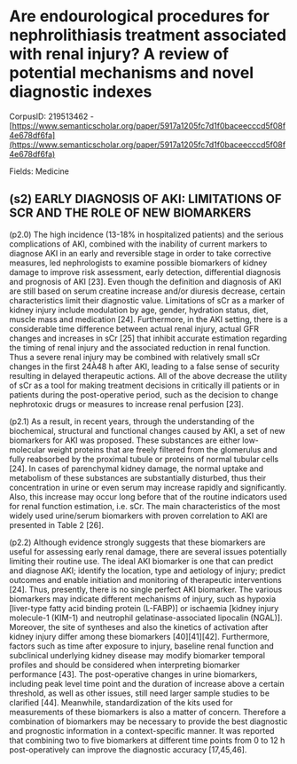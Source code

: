 # Are endourological procedures for nephrolithiasis treatment associated with renal injury? A review of potential mechanisms and novel diagnostic indexes

CorpusID: 219513462 - [https://www.semanticscholar.org/paper/5917a1205fc7d1f0baceecccd5f08f4e678df6fa](https://www.semanticscholar.org/paper/5917a1205fc7d1f0baceecccd5f08f4e678df6fa)

Fields: Medicine

## (s2) EARLY DIAGNOSIS OF AKI: LIMITATIONS OF SCR AND THE ROLE OF NEW BIOMARKERS
(p2.0) The high incidence (13-18% in hospitalized patients) and the serious complications of AKI, combined with the inability of current markers to diagnose AKI in an early and reversible stage in order to take corrective measures, led nephrologists to examine possible biomarkers of kidney damage to improve risk assessment, early detection, differential diagnosis and prognosis of AKI [23]. Even though the definition and diagnosis of AKI are still based on serum creatine increase and/or diuresis decrease, certain characteristics limit their diagnostic value. Limitations of sCr as a marker of kidney injury include modulation by age, gender, hydration status, diet, muscle mass and medication [24]. Furthermore, in the AKI setting, there is a considerable time difference between actual renal injury, actual GFR changes and increases in sCr [25] that inhibit accurate estimation regarding the timing of renal injury and the associated reduction in renal function. Thus a severe renal injury may be combined with relatively small sCr changes in the first 24À48 h after AKI, leading to a false sense of security resulting in delayed therapeutic actions. All of the above decrease the utility of sCr as a tool for making treatment decisions in critically ill patients or in patients during the post-operative period, such as the decision to change nephrotoxic drugs or measures to increase renal perfusion [23].

(p2.1) As a result, in recent years, through the understanding of the biochemical, structural and functional changes caused by AKI, a set of new biomarkers for AKI was proposed. These substances are either low-molecular weight proteins that are freely filtered from the glomerulus and fully reabsorbed by the proximal tubule or proteins of normal tubular cells [24]. In cases   of parenchymal kidney damage, the normal uptake and metabolism of these substances are substantially disturbed, thus their concentration in urine or even serum may increase rapidly and significantly. Also, this increase may occur long before that of the routine indicators used for renal function estimation, i.e. sCr. The main characteristics of the most widely used urine/serum biomarkers with proven correlation to AKI are presented in Table 2 [26].

(p2.2) Although evidence strongly suggests that these biomarkers are useful for assessing early renal damage, there are several issues potentially limiting their routine use. The ideal AKI biomarker is one that can predict and diagnose AKI; identify the location, type and aetiology of injury; predict outcomes and enable initiation and monitoring of therapeutic interventions [24]. Thus, presently, there is no single perfect AKI biomarker. The various biomarkers may indicate different mechanisms of injury, such as hypoxia [liver-type fatty acid binding protein (L-FABP)] or ischaemia [kidney injury molecule-1 (KIM-1) and neutrophil gelatinase-associated lipocalin (NGAL)]. Moreover, the site of syntheses and also the kinetics of activation after kidney injury differ among these biomarkers [40][41][42]. Furthermore, factors such as time after exposure to injury, baseline renal function and subclinical underlying kidney disease may modify biomarker temporal profiles and should be considered when interpreting biomarker performance [43]. The post-operative changes in urine biomarkers, including peak level time point and the duration of increase above a certain threshold, as well as other issues, still need larger sample studies to be clarified [44]. Meanwhile, standardization of the kits used for measurements of these biomarkers is also a matter of concern. Therefore a combination of biomarkers may be necessary to provide the best diagnostic and prognostic information in a context-specific manner. It was reported that combining two to five biomarkers at different time points from 0 to 12 h post-operatively can improve the diagnostic accuracy [17,45,46].
